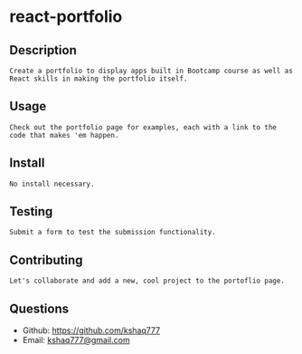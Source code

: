 # react-portfolio

## Description
    Create a portfolio to display apps built in Bootcamp course as well as React skills in making the portfolio itself.

## Usage
    Check out the portfolio page for examples, each with a link to the code that makes 'em happen.

## Install 
    No install necessary.

## Testing
    Submit a form to test the submission functionality.

## Contributing
    Let's collaborate and add a new, cool project to the portoflio page.

## Questions
   * Github: https://github.com/kshaq777
   * Email: [kshaq777@gmail.com](mailto:kshaq777@gmail.com)
